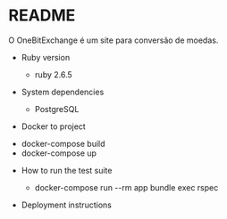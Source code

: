 # README

O OneBitExchange é um site para conversão de moedas.

* Ruby version

  - ruby 2.6.5

* System dependencies

  - PostgreSQL

* Docker to project

 - docker-compose build
 - docker-compose up

* How to run the test suite

  - docker-compose run --rm app bundle exec rspec

* Deployment instructions


